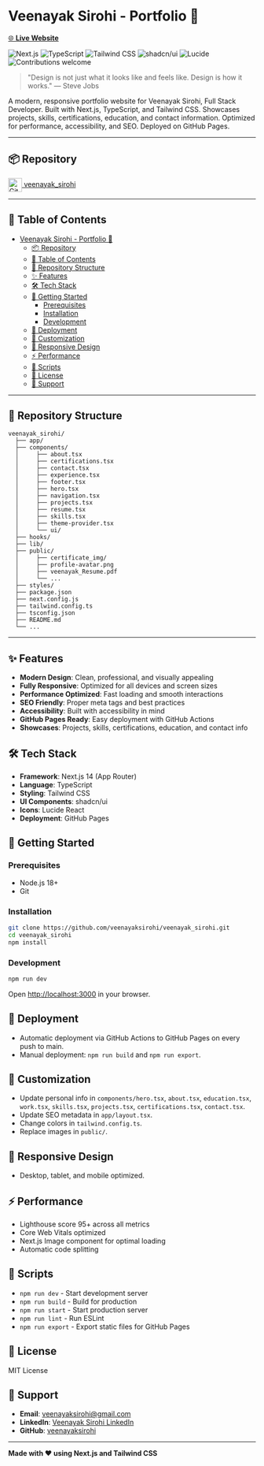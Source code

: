 # Veenayak Sirohi - Portfolio 🚀

[🌐 **Live Website**](https://veenayaksirohi.github.io/veenayak_sirohi/)

![Next.js](https://img.shields.io/badge/Next.js-14-blue?logo=next.js)
![TypeScript](https://img.shields.io/badge/TypeScript-4.x-blue?logo=typescript)
![Tailwind CSS](https://img.shields.io/badge/Tailwind_CSS-3.x-38bdf8?logo=tailwindcss&logoColor=white)
![shadcn/ui](https://img.shields.io/badge/shadcn%2Fui-Components-8b5cf6?logo=react)
![Lucide](https://img.shields.io/badge/Lucide-Icons-f59e42?logo=lucide)
![Contributions welcome](https://img.shields.io/badge/contributions-welcome-brightgreen.svg)

> "Design is not just what it looks like and feels like. Design is how it works." — Steve Jobs

A modern, responsive portfolio website for Veenayak Sirohi, Full Stack Developer. Built with Next.js, TypeScript, and Tailwind CSS. Showcases projects, skills, certifications, education, and contact information. Optimized for performance, accessibility, and SEO. Deployed on GitHub Pages.

---

## 📦 Repository

[<img src="https://cdn.jsdelivr.net/gh/devicons/devicon/icons/github/github-original.svg" alt="GitHub" width="28" height="28" style="vertical-align:middle;"/> veenayak_sirohi](https://github.com/veenayaksirohi/veenayak_sirohi.git)

---

## 📑 Table of Contents

- [Veenayak Sirohi - Portfolio 🚀](#veenayak-sirohi---portfolio-)
  - [📦 Repository](#-repository)
  - [📑 Table of Contents](#-table-of-contents)
  - [📁 Repository Structure](#-repository-structure)
  - [✨ Features](#-features)
  - [🛠️ Tech Stack](#️-tech-stack)
  - [🚦 Getting Started](#-getting-started)
    - [Prerequisites](#prerequisites)
    - [Installation](#installation)
    - [Development](#development)
  - [🚀 Deployment](#-deployment)
  - [🎨 Customization](#-customization)
  - [📱 Responsive Design](#-responsive-design)
  - [⚡ Performance](#-performance)
  - [🔧 Scripts](#-scripts)
  - [📄 License](#-license)
  - [💬 Support](#-support)

---

## 📁 Repository Structure

```
veenayak_sirohi/
  ├── app/
  ├── components/
  │     ├── about.tsx
  │     ├── certifications.tsx
  │     ├── contact.tsx
  │     ├── experience.tsx
  │     ├── footer.tsx
  │     ├── hero.tsx
  │     ├── navigation.tsx
  │     ├── projects.tsx
  │     ├── resume.tsx
  │     ├── skills.tsx
  │     ├── theme-provider.tsx
  │     └── ui/
  ├── hooks/
  ├── lib/
  ├── public/
  │     ├── certificate_img/
  │     ├── profile-avatar.png
  │     ├── veenayak_Resume.pdf
  │     └── ...
  ├── styles/
  ├── package.json
  ├── next.config.js
  ├── tailwind.config.ts
  ├── tsconfig.json
  ├── README.md
  └── ...
```

---

## ✨ Features

- **Modern Design**: Clean, professional, and visually appealing
- **Fully Responsive**: Optimized for all devices and screen sizes
- **Performance Optimized**: Fast loading and smooth interactions
- **SEO Friendly**: Proper meta tags and best practices
- **Accessibility**: Built with accessibility in mind
- **GitHub Pages Ready**: Easy deployment with GitHub Actions
- **Showcases**: Projects, skills, certifications, education, and contact info

## 🛠️ Tech Stack

- **Framework**: Next.js 14 (App Router)
- **Language**: TypeScript
- **Styling**: Tailwind CSS
- **UI Components**: shadcn/ui
- **Icons**: Lucide React
- **Deployment**: GitHub Pages

## 🚦 Getting Started

### Prerequisites
- Node.js 18+
- Git

### Installation
   ```bash
   git clone https://github.com/veenayaksirohi/veenayak_sirohi.git
   cd veenayak_sirohi
   npm install
   ```

### Development
```bash
npm run dev
```
Open [http://localhost:3000](http://localhost:3000) in your browser.

## 🚀 Deployment

- Automatic deployment via GitHub Actions to GitHub Pages on every push to main.
- Manual deployment: `npm run build` and `npm run export`.

## 🎨 Customization

- Update personal info in `components/hero.tsx`, `about.tsx`, `education.tsx`, `work.tsx`, `skills.tsx`, `projects.tsx`, `certifications.tsx`, `contact.tsx`.
- Update SEO metadata in `app/layout.tsx`.
- Change colors in `tailwind.config.ts`.
- Replace images in `public/`.

## 📱 Responsive Design

- Desktop, tablet, and mobile optimized.

## ⚡ Performance

- Lighthouse score 95+ across all metrics
- Core Web Vitals optimized
- Next.js Image component for optimal loading
- Automatic code splitting

## 🔧 Scripts

- `npm run dev` - Start development server
- `npm run build` - Build for production
- `npm run start` - Start production server
- `npm run lint` - Run ESLint
- `npm run export` - Export static files for GitHub Pages

## 📄 License

MIT License

## 💬 Support

- **Email**: veenayaksirohi@gmail.com
- **LinkedIn**: [Veenayak Sirohi LinkedIn](https://www.linkedin.com/in/veenayak-sirohi-ab30ab227)
- **GitHub**: [veenayaksirohi](https://github.com/veenayaksirohi)

---

**Made with ❤️ using Next.js and Tailwind CSS**
